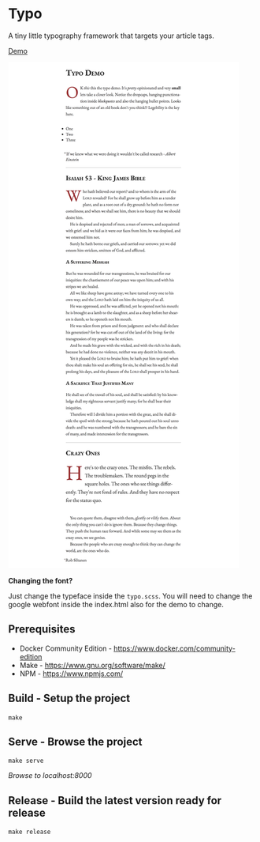 # Typo

A tiny little typography framework that targets your article tags.

[Demo](https://dan-watson-typo-demo.herokuapp.com/)

![Typo](readme.png)

**Changing the font?**

Just change the typeface inside the `typo.scss`. You will need to change the google
webfont inside the index.html also for the demo to change.



## Prerequisites

* Docker Community Edition - https://www.docker.com/community-edition
* Make - https://www.gnu.org/software/make/
* NPM - https://www.npmjs.com/

## Build - Setup the project

```
make
```

## Serve - Browse the project

```
make serve
```

*Browse to localhost:8000*

## Release - Build the latest version ready for release

```
make release
```
